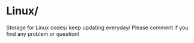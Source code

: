 # Linux/
Storage for Linux codes/
keep updating everyday/
Please comment if you find any problem or question! 

